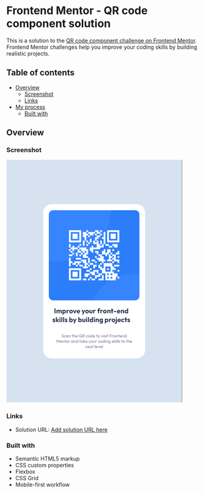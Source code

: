 # Frontend Mentor - QR code component solution

This is a solution to the [QR code component challenge on Frontend Mentor](https://www.frontendmentor.io/challenges/qr-code-component-iux_sIO_H). Frontend Mentor challenges help you improve your coding skills by building realistic projects. 

## Table of contents

- [Overview](#overview)
  - [Screenshot](#screenshot)
  - [Links](#links)
- [My process](#my-process)
  - [Built with](#built-with)

## Overview

### Screenshot

![](./images/solution.png)

### Links

- Solution URL: [Add solution URL here](https://qrcomponent-two.vercel.app)

### Built with

- Semantic HTML5 markup
- CSS custom properties
- Flexbox
- CSS Grid
- Mobile-first workflow
